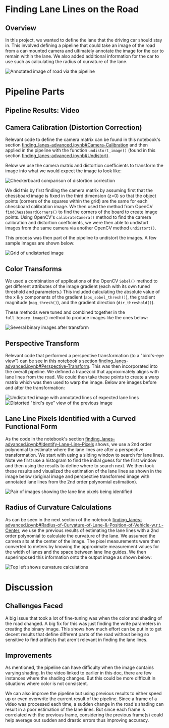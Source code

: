 # Finding Lane Lines on the Road

## Overview

In this project, we wanted to define the lane that the driving car should stay in. This involved defining a pipeline that could take an image of the road from a car-mounted camera and ultimately annotate the image for the car to remain within the lane. We also added additional information for the car to use such as calculating the radius of curvature of the lane.

![Annotated image of road via the pipeline](images/example-lane_lines_complete.png)


# Pipeline Parts


## Pipeline Results: Video


## Camera Calibration (Distortion Correction)

Relevant code to define the camera matrix can be found in this notebook's section [finding_lanes-advanced.ipynb#Camera-Calibration](finding_lanes-advanced.ipynb#Camera-Calibration) and then applied in the pipeline with the function `undistort_image()` (found in this section [finding_lanes-advanced.ipynb#Undistort](finding_lanes-advanced.ipynb#Undistort)).

Below we use the camera matrix and distortion coefficients to transform the image into what we would expect the image to look like:

![Checkerboard comparison of distortion correction](images/example-distortion_correction.png)

We did this by first finding the camera matrix by assuming first that the chessboard image is fixed in the third dimension (z=0) so that the object points (corners of the squares within the grid) are the same for each chessboard calibration image. We then used the method from OpenCV `findChessboardCorners()` to find the corners of the board to create image points. Using OpenCV's `calibrateCamera()` method to find the camera calibration and distortion coefficients, we were then able to undistort images from the same camera via another OpenCV method `undistort()`.

This process was then part of the pipeline to undistort the images. A few sample images are shown below:

![Grid of undistorted image](images/example-distortion_correction-test_images.png)

## Color Transforms

We used a combination of applications of the OpenCV `Sobel()` method to get different attributes of the image gradient (each with its own tuned threshold and parameters.) This included calculating the absolute value of the x & y components of the gradient (`abs_sobel_thresh()`), the gradient magnitude (`mag_thresh()`), and the gradient direction (`dir_threshold()`).

These methods were tuned and combined together in the `full_binary_image()` method to produce images like the ones below:


![Several binary images after transform](images/example-binary_images.png)


## Perspective Transform

Relevant code that performed a perspective transformation (to a "bird's-eye view") can be see in this notebook's section [finding_lanes-advanced.ipynb#Perspective-Transform](finding_lanes-advanced.ipynb#Perspective-Transform). This was then incorporated into the overall pipeline. We defined a trapezoid that approximately aligns with lane lines from the road. We could then take these points to create a warp matrix which was then used to warp the image. Below are images before and after the transformation:

![Undistorted image with annotated lines of expected lane lines](images/example-perspective_transform-undistorted.png)
![Distorted "bird's eye" view of the previous image](images/example-perspective_transform-warped.png)


## Lane Line Pixels Identified with a Curved Functional Form

As the code in the notebook's section [finding_lanes-advanced.ipynb#Identify-Lane-Line-Pixels](finding_lanes-advanced.ipynb#Identify-Lane-Line-Pixels) shows, we use a 2nd order polynomial to estimate where the lane lines are after a perspective transformation. We start with using a sliding window to search for lane lines. Note we first use a histogram to find the initial guess for the first window and then using the results to define where to search next. We then took these results and visualized the estimation of the lane lines as shown in the image below (original image and perspective transformed image with annotated lane lines from the 2nd order polynomial estimation).

![Pair of images showing the lane line pixels being identified](images/example-rectified_lane_lines.png)


## Radius of Curvature Calculations

As can be seen in the next section of the notebook [finding_lanes-advanced.ipynb#Radius-of-Curvature-of-Lane-&-Position-of-Vehicle-w.r.t.-Center](finding_lanes-advanced.ipynb#Radius-of-Curvature-of-Lane-&-Position-of-Vehicle-w.r.t.-Center), we use the previous results of estimating the lane lines with a 2nd order polynomial to calculate the curvature of the lane. We assumed the camera sits at the center of the image. The pixel measurements were then converted to meters by knowing the approximate measurement values for the width of lanes and the space between lane line guides. We then superimposed this information onto the output image as shown below:

![Top left shows curvature calculations](images/example-radius_of_curvature.png)


# Discussion

## Challenges Faced

A big issue that took a lot of fine-tuning was when the color and shading of the road changed. A big fix for this was just finding the write parameters in creating the binary image. This shows how much effort can be put in to get decent results that define different parts of the road without being so sensitive to find artifacts that aren't relevant in finding the lane lines.

## Improvements

As mentioned, the pipeline can have difficulty when the image contains varying shading. In the video linked to earlier in this doc, there are few instances where the shading changes. But this could be more difficult in situations where color is not consistent.

We can also improve the pipeline but using previous results to either speed up or even overwrite the current result of the pipeline. Since a frame of a video was processed each time, a sudden change in the road's shading can result in a poor estimation of the lane lines. But since each frame is correlated with the previous frame, considering the previous frame(s) could help average out sudden and drastic errors thus improving accuracy.